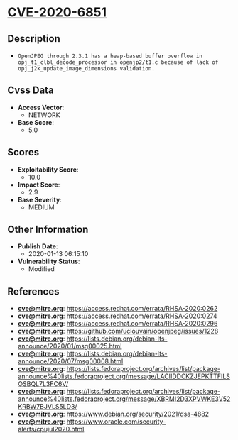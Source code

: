 
# [CVE-2020-6851](https://access.redhat.com/errata/RHSA-2020:0262)

## Description

- `OpenJPEG through 2.3.1 has a heap-based buffer overflow in opj_t1_clbl_decode_processor in openjp2/t1.c because of lack of opj_j2k_update_image_dimensions validation.`

## Cvss Data

- **Access Vector**:
  - NETWORK
- **Base Score**:
  - 5.0

## Scores

- **Exploitability Score**:
  - 10.0
- **Impact Score**:
  - 2.9
- **Base Severity**:
  - MEDIUM

## Other Information

- **Publish Date**:
  - 2020-01-13 06:15:10
- **Vulnerability Status**:
  - Modified

## References

- **cve@mitre.org**: https://access.redhat.com/errata/RHSA-2020:0262
- **cve@mitre.org**: https://access.redhat.com/errata/RHSA-2020:0274
- **cve@mitre.org**: https://access.redhat.com/errata/RHSA-2020:0296
- **cve@mitre.org**: https://github.com/uclouvain/openjpeg/issues/1228
- **cve@mitre.org**: https://lists.debian.org/debian-lts-announce/2020/01/msg00025.html
- **cve@mitre.org**: https://lists.debian.org/debian-lts-announce/2020/07/msg00008.html
- **cve@mitre.org**: https://lists.fedoraproject.org/archives/list/package-announce%40lists.fedoraproject.org/message/LACIIDDCKZJEPKTTFILSOSBQL7L3FC6V/
- **cve@mitre.org**: https://lists.fedoraproject.org/archives/list/package-announce%40lists.fedoraproject.org/message/XBRMI2D3XPVWKE3V52KRBW7BJVLS5LD3/
- **cve@mitre.org**: https://www.debian.org/security/2021/dsa-4882
- **cve@mitre.org**: https://www.oracle.com/security-alerts/cpujul2020.html
